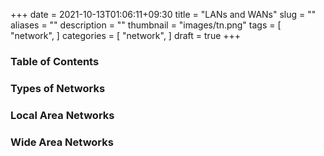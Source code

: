 +++
date = 2021-10-13T01:06:11+09:30
title = "LANs and WANs"
slug = ""
aliases = ""
description = ""
thumbnail = "images/tn.png"
tags = [
    "network",
]
categories = [
    "network",
]
draft = true
+++

### Table of Contents

<!-- vim-markdown-toc GFM -->


<!-- vim-markdown-toc -->


### Types of Networks


### Local Area Networks


### Wide Area Networks
